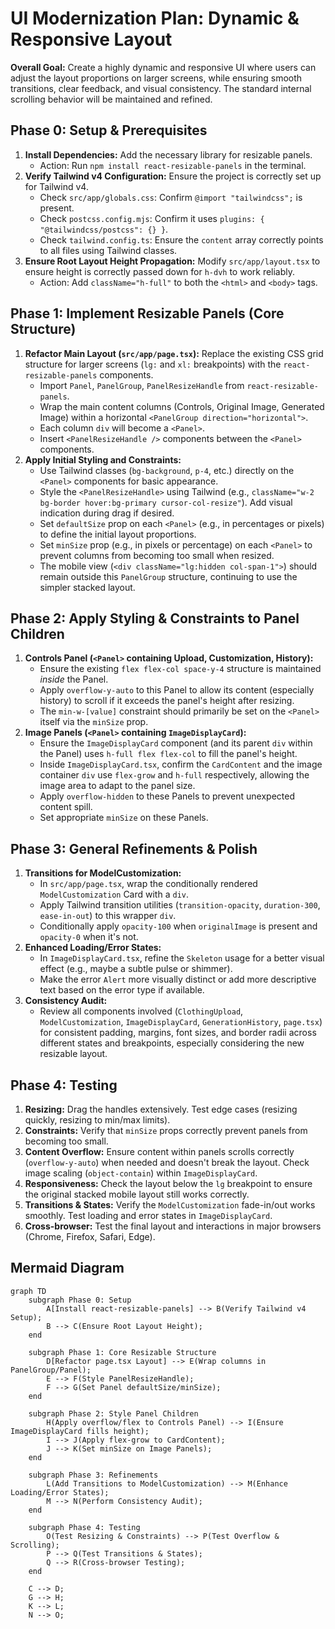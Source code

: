 # UI Modernization Plan: Dynamic & Responsive Layout

**Overall Goal:** Create a highly dynamic and responsive UI where users can adjust the layout proportions on larger screens, while ensuring smooth transitions, clear feedback, and visual consistency. The standard internal scrolling behavior will be maintained and refined.

## Phase 0: Setup & Prerequisites

1.  **Install Dependencies:** Add the necessary library for resizable panels.
    *   Action: Run `npm install react-resizable-panels` in the terminal.
2.  **Verify Tailwind v4 Configuration:** Ensure the project is correctly set up for Tailwind v4.
    *   Check `src/app/globals.css`: Confirm `@import "tailwindcss";` is present.
    *   Check `postcss.config.mjs`: Confirm it uses `plugins: { "@tailwindcss/postcss": {} }`.
    *   Check `tailwind.config.ts`: Ensure the `content` array correctly points to all files using Tailwind classes.
3.  **Ensure Root Layout Height Propagation:** Modify `src/app/layout.tsx` to ensure height is correctly passed down for `h-dvh` to work reliably.
    *   Action: Add `className="h-full"` to both the `<html>` and `<body>` tags.

## Phase 1: Implement Resizable Panels (Core Structure)

1.  **Refactor Main Layout (`src/app/page.tsx`):** Replace the existing CSS grid structure for larger screens (`lg:` and `xl:` breakpoints) with the `react-resizable-panels` components.
    *   Import `Panel`, `PanelGroup`, `PanelResizeHandle` from `react-resizable-panels`.
    *   Wrap the main content columns (Controls, Original Image, Generated Image) within a horizontal `<PanelGroup direction="horizontal">`.
    *   Each column `div` will become a `<Panel>`.
    *   Insert `<PanelResizeHandle />` components between the `<Panel>` components.
2.  **Apply Initial Styling and Constraints:**
    *   Use Tailwind classes (`bg-background`, `p-4`, etc.) directly on the `<Panel>` components for basic appearance.
    *   Style the `<PanelResizeHandle>` using Tailwind (e.g., `className="w-2 bg-border hover:bg-primary cursor-col-resize"`). Add visual indication during drag if desired.
    *   Set `defaultSize` prop on each `<Panel>` (e.g., in percentages or pixels) to define the initial layout proportions.
    *   Set `minSize` prop (e.g., in pixels or percentage) on each `<Panel>` to prevent columns from becoming too small when resized.
    *   The mobile view (`<div className="lg:hidden col-span-1">`) should remain outside this `PanelGroup` structure, continuing to use the simpler stacked layout.

## Phase 2: Apply Styling & Constraints to Panel Children

1.  **Controls Panel (`<Panel>` containing Upload, Customization, History):**
    *   Ensure the existing `flex flex-col space-y-4` structure is maintained *inside* the Panel.
    *   Apply `overflow-y-auto` to this Panel to allow its content (especially history) to scroll if it exceeds the panel's height after resizing.
    *   The `min-w-[value]` constraint should primarily be set on the `<Panel>` itself via the `minSize` prop.
2.  **Image Panels (`<Panel>` containing `ImageDisplayCard`):**
    *   Ensure the `ImageDisplayCard` component (and its parent `div` within the Panel) uses `h-full flex flex-col` to fill the panel's height.
    *   Inside `ImageDisplayCard.tsx`, confirm the `CardContent` and the image container `div` use `flex-grow` and `h-full` respectively, allowing the image area to adapt to the panel size.
    *   Apply `overflow-hidden` to these Panels to prevent unexpected content spill.
    *   Set appropriate `minSize` on these Panels.

## Phase 3: General Refinements & Polish

1.  **Transitions for ModelCustomization:**
    *   In `src/app/page.tsx`, wrap the conditionally rendered `ModelCustomization` Card with a `div`.
    *   Apply Tailwind transition utilities (`transition-opacity`, `duration-300`, `ease-in-out`) to this wrapper `div`.
    *   Conditionally apply `opacity-100` when `originalImage` is present and `opacity-0` when it's not.
2.  **Enhanced Loading/Error States:**
    *   In `ImageDisplayCard.tsx`, refine the `Skeleton` usage for a better visual effect (e.g., maybe a subtle pulse or shimmer).
    *   Make the error `Alert` more visually distinct or add more descriptive text based on the error type if available.
3.  **Consistency Audit:**
    *   Review all components involved (`ClothingUpload`, `ModelCustomization`, `ImageDisplayCard`, `GenerationHistory`, `page.tsx`) for consistent padding, margins, font sizes, and border radii across different states and breakpoints, especially considering the new resizable layout.

## Phase 4: Testing

1.  **Resizing:** Drag the handles extensively. Test edge cases (resizing quickly, resizing to min/max limits).
2.  **Constraints:** Verify that `minSize` props correctly prevent panels from becoming too small.
3.  **Content Overflow:** Ensure content within panels scrolls correctly (`overflow-y-auto`) when needed and doesn't break the layout. Check image scaling (`object-contain`) within `ImageDisplayCard`.
4.  **Responsiveness:** Check the layout below the `lg` breakpoint to ensure the original stacked mobile layout still works correctly.
5.  **Transitions & States:** Verify the `ModelCustomization` fade-in/out works smoothly. Test loading and error states in `ImageDisplayCard`.
6.  **Cross-browser:** Test the final layout and interactions in major browsers (Chrome, Firefox, Safari, Edge).

## Mermaid Diagram

```mermaid
graph TD
    subgraph Phase 0: Setup
        A[Install react-resizable-panels] --> B(Verify Tailwind v4 Setup);
        B --> C(Ensure Root Layout Height);
    end

    subgraph Phase 1: Core Resizable Structure
        D[Refactor page.tsx Layout] --> E(Wrap columns in PanelGroup/Panel);
        E --> F(Style PanelResizeHandle);
        F --> G(Set Panel defaultSize/minSize);
    end

    subgraph Phase 2: Style Panel Children
        H(Apply overflow/flex to Controls Panel) --> I(Ensure ImageDisplayCard fills height);
        I --> J(Apply flex-grow to CardContent);
        J --> K(Set minSize on Image Panels);
    end

    subgraph Phase 3: Refinements
        L(Add Transitions to ModelCustomization) --> M(Enhance Loading/Error States);
        M --> N(Perform Consistency Audit);
    end

    subgraph Phase 4: Testing
        O(Test Resizing & Constraints) --> P(Test Overflow & Scrolling);
        P --> Q(Test Transitions & States);
        Q --> R(Cross-browser Testing);
    end

    C --> D;
    G --> H;
    K --> L;
    N --> O;
